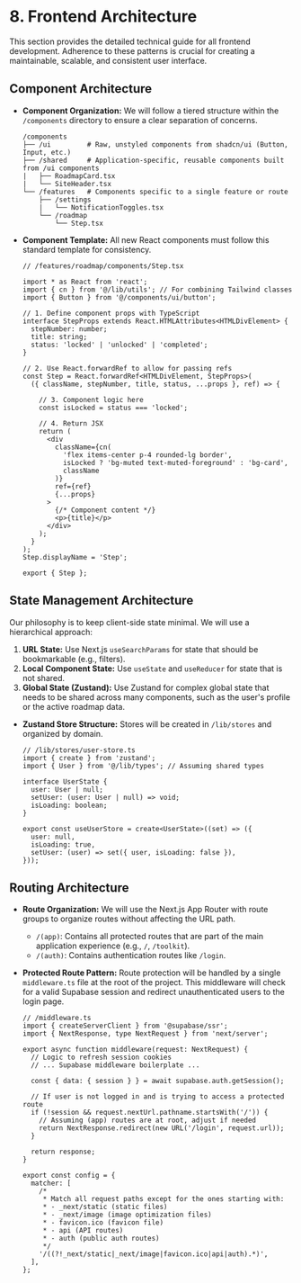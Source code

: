 # **8. Frontend Architecture**

This section provides the detailed technical guide for all frontend development. Adherence to these patterns is crucial for creating a maintainable, scalable, and consistent user interface.

## **Component Architecture**

- **Component Organization:** We will follow a tiered structure within the `/components` directory to ensure a clear separation of concerns.
    
    ```
    /components
    ├── /ui         # Raw, unstyled components from shadcn/ui (Button, Input, etc.)
    ├── /shared     # Application-specific, reusable components built from /ui components
    |   ├── RoadmapCard.tsx
    |   └── SiteHeader.tsx
    └── /features   # Components specific to a single feature or route
        ├── /settings
        |   └── NotificationToggles.tsx
        └── /roadmap
            └── Step.tsx
    ```
    
- **Component Template:** All new React components must follow this standard template for consistency.
    
    ```tsx
    // /features/roadmap/components/Step.tsx
    
    import * as React from 'react';
    import { cn } from '@/lib/utils'; // For combining Tailwind classes
    import { Button } from '@/components/ui/button';
    
    // 1. Define component props with TypeScript
    interface StepProps extends React.HTMLAttributes<HTMLDivElement> {
      stepNumber: number;
      title: string;
      status: 'locked' | 'unlocked' | 'completed';
    }
    
    // 2. Use React.forwardRef to allow for passing refs
    const Step = React.forwardRef<HTMLDivElement, StepProps>(
      ({ className, stepNumber, title, status, ...props }, ref) => {
    
        // 3. Component logic here
        const isLocked = status === 'locked';
    
        // 4. Return JSX
        return (
          <div
            className={cn(
              'flex items-center p-4 rounded-lg border',
              isLocked ? 'bg-muted text-muted-foreground' : 'bg-card',
              className
            )}
            ref={ref}
            {...props}
          >
            {/* Component content */}
            <p>{title}</p>
          </div>
        );
      }
    );
    Step.displayName = 'Step';
    
    export { Step };
    ```
    

## **State Management Architecture**

Our philosophy is to keep client-side state minimal. We will use a hierarchical approach:

1. **URL State:** Use Next.js `useSearchParams` for state that should be bookmarkable (e.g., filters).
2. **Local Component State:** Use `useState` and `useReducer` for state that is not shared.
3. **Global State (Zustand):** Use Zustand for complex global state that needs to be shared across many components, such as the user's profile or the active roadmap data.
- **Zustand Store Structure:** Stores will be created in `/lib/stores` and organized by domain.
    
    ```tsx
    // /lib/stores/user-store.ts
    import { create } from 'zustand';
    import { User } from '@/lib/types'; // Assuming shared types
    
    interface UserState {
      user: User | null;
      setUser: (user: User | null) => void;
      isLoading: boolean;
    }
    
    export const useUserStore = create<UserState>((set) => ({
      user: null,
      isLoading: true,
      setUser: (user) => set({ user, isLoading: false }),
    }));
    ```
    

## **Routing Architecture**

- **Route Organization:** We will use the Next.js App Router with route groups to organize routes without affecting the URL path.
    - `/(app)`: Contains all protected routes that are part of the main application experience (e.g., `/`, `/toolkit`).
    - `/(auth)`: Contains authentication routes like `/login`.
- **Protected Route Pattern:** Route protection will be handled by a single `middleware.ts` file at the root of the project. This middleware will check for a valid Supabase session and redirect unauthenticated users to the login page.
    
    ```tsx
    // /middleware.ts
    import { createServerClient } from '@supabase/ssr';
    import { NextResponse, type NextRequest } from 'next/server';
    
    export async function middleware(request: NextRequest) {
      // Logic to refresh session cookies
      // ... Supabase middleware boilerplate ...
    
      const { data: { session } } = await supabase.auth.getSession();
    
      // If user is not logged in and is trying to access a protected route
      if (!session && request.nextUrl.pathname.startsWith('/')) {
        // Assuming (app) routes are at root, adjust if needed
        return NextResponse.redirect(new URL('/login', request.url));
      }
    
      return response;
    }
    
    export const config = {
      matcher: [
        /*
         * Match all request paths except for the ones starting with:
         * - _next/static (static files)
         * - _next/image (image optimization files)
         * - favicon.ico (favicon file)
         * - api (API routes)
         * - auth (public auth routes)
         */
        '/((?!_next/static|_next/image|favicon.ico|api|auth).*)',
      ],
    };
    ```
    
